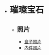 * # 璀璨宝石
  * ## 照片
    * [盒子照片](https://github.com/panzhiwei1997/MyBoardGames/blob/main/CCBS1.jpg)
    * [内件照片](https://github.com/panzhiwei1997/MyBoardGames/blob/main/CCBS2.jpg)

